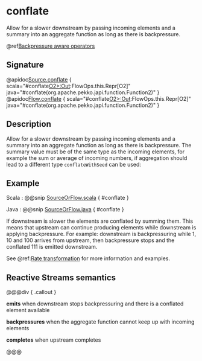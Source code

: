 # conflate

Allow for a slower downstream by passing incoming elements and a summary into an aggregate function as long as there is backpressure.

@ref[Backpressure aware operators](../index.md#backpressure-aware-operators)

## Signature

@apidoc[Source.conflate](Source) { scala="#conflate[O2&gt;:Out](aggregate:(O2,O2)=&gt;O2):FlowOps.this.Repr[O2]" java="#conflate(org.apache.pekko.japi.function.Function2)" }
@apidoc[Flow.conflate](Flow) { scala="#conflate[O2&gt;:Out](aggregate:(O2,O2)=&gt;O2):FlowOps.this.Repr[O2]" java="#conflate(org.apache.pekko.japi.function.Function2)" }


## Description

Allow for a slower downstream by passing incoming elements and a summary into an aggregate function as long as
there is backpressure. The summary value must be of the same type as the incoming elements, for example the sum or
average of incoming numbers, if aggregation should lead to a different type `conflateWithSeed` can be used:

## Example

Scala
:   @@snip [SourceOrFlow.scala](/akka-docs/src/test/scala/docs/stream/operators/sourceorflow/Conflate.scala) { #conflate }

Java
:   @@snip [SourceOrFlow.java](/akka-docs/src/test/java/jdocs/stream/operators/SourceOrFlow.java) { #conflate }

If downstream is slower the elements are conflated by summing them. This means that upstream can continue producing elements while downstream is applying backpressure. For example: downstream is backpressuring while 1, 10 and 100 arrives from upstream, then backpressure stops and the conflated 111 is emitted downstream.

See @ref:[Rate transformation](../../stream-rate.md#rate-transformation) for more information and examples.

## Reactive Streams semantics 

@@@div { .callout }

**emits** when downstream stops backpressuring and there is a conflated element available

**backpressures** when the aggregate function cannot keep up with incoming elements

**completes** when upstream completes

@@@

